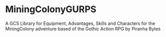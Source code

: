 # MiningColonyGURPS
A GCS Library for Equipment, Advantages, Skills and Characters for the MiningColony adventure based of the Gothic Action RPG by Piranha Bytes
